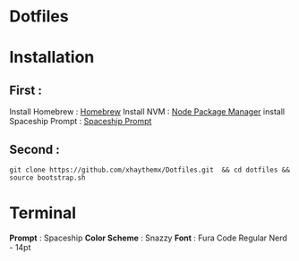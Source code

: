 # Dotfiles


# Installation

## First :

 Install Homebrew : [Homebrew](https://brew.sh)
 Install NVM :  [Node Package Manager](https://github.com/nvm-sh/nvm)
  install Spaceship Prompt : [Spaceship Prompt](https://github.com/denysdovhan/spaceship-prompt/)

## Second :

    git clone https://github.com/xhaythemx/Dotfiles.git  && cd dotfiles && source bootstrap.sh

# Terminal

**Prompt** : Spaceship
**Color Scheme**  : Snazzy
 **Font** : Fura Code Regular Nerd - 14pt
 
